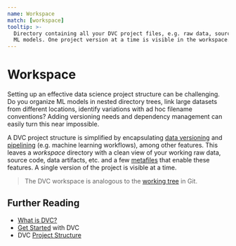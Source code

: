 ```yaml
---
name: Workspace
match: [workspace]
tooltip: >-
  Directory containing all your DVC project files, e.g. raw data, source code,
  ML models. One project version at a time is visible in the workspace.
---
```


# Workspace

Setting up an effective data science project structure can be challenging. Do
you organize ML models in nested directory trees, link large datasets from
different locations, identify variations with ad hoc filename conventions?
Adding versioning needs and dependency management can easily turn this near
impossible.

A <abbr>DVC project</abbr> structure is simplified by encapsulating
[data versioning](/doc/start/data-and-model-versioning) and
[pipelining](/doc/start/data-pipelines) (e.g. machine learning workflows), among
other features. This leaves a _workspace_ directory with a clean view of your
working raw data, source code, data artifacts, etc. and a few
[metafiles](/doc/user-guide/project-structure) that enable these features. A
single version of the project is visible at a time.

> The DVC workspace is analogous to the
> [working tree](https://git-scm.com/docs/gitglossary#def_working_tree) in Git.

## Further Reading

- [What is DVC?](/doc/user-guide/what-is-dvc)
- [Get Started](/doc/start) with DVC
- DVC [Project Structure](doc/user-guide/project-structure)

